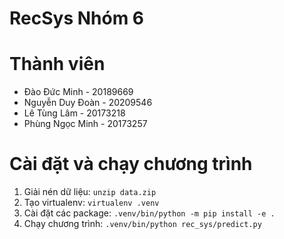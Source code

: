 # RecSys Nhóm 6

# Thành viên
- Đào Đức Minh - 20189669
- Nguyễn Duy Đoàn - 20209546
- Lê Tùng Lâm - 20173218
- Phùng Ngọc Minh - 20173257

# Cài đặt và chạy chương trình
1. Giải nén dữ liệu: `unzip data.zip`
2. Tạo virtualenv: `virtualenv .venv`
3. Cài đặt các package: `.venv/bin/python -m pip install -e .`
4. Chạy chương trình: `.venv/bin/python rec_sys/predict.py`